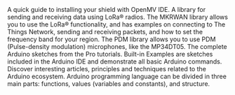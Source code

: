 <EssentialsColumn title="First Steps">
    <EssentialElement link="/tutorials/portenta-vision-shield/getting-started-camera" title="Quickstart Guide" type="getting-started">
        A quick guide to installing your shield with OpenMV IDE.
    </EssentialElement>

</EssentialsColumn>

<EssentialsColumn title="Suggested Libraries">
<EssentialElement title="LoRa" type="library" link="https://github.com/sandeepmistry/arduino-LoRa">
    A library for sending and receiving data using LoRa® radios.
  </EssentialElement>

  <EssentialElement title="MKRWAN" type="library" link="https://www.arduino.cc/en/Reference/MKRWAN">
The MKRWAN library allows you to use the LoRa® functionality, and has examples on connecting to The Things Network, sending and receiving packets, and how to set the frequency band for your region.
  </EssentialElement>

  <EssentialElement title="PDM" type="library" link="https://www.arduino.cc/en/Reference/PDM">
The PDM library allows you to use PDM (Pulse-density modulation) microphones, like the MP34DT05.
  </EssentialElement>

  <EssentialElement link="https://github.com/arduino-libraries/Arduino_Pro_Tutorials" title="Arduino Pro Tutorials" type="library">
        The complete Arduino sketches from the Pro tutorials.     
</EssentialElement>

</EssentialsColumn>

<EssentialsColumn title="Arduino Basics">
    <EssentialElement link="https://www.arduino.cc/en/Tutorial/BuiltInExamples" title="Built-in Examples" type="resource">
        Built-in Examples are sketches included in the Arduino IDE and demonstrate all basic Arduino commands. 
    </EssentialElement>
    <EssentialElement link="/learn" title="Learn" type="resource">
        Discover interesting articles, principles and techniques related to the Arduino ecosystem.
    </EssentialElement>
    <EssentialElement link="https://www.arduino.cc/reference/en/" title="Language Reference" type="resource">
        Arduino programming language can be divided in three main parts: functions, values (variables and constants), and structure.
    </EssentialElement>
</EssentialsColumn>